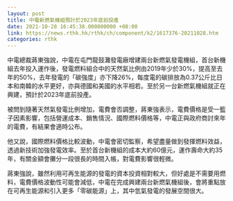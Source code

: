 ```yaml
---
layout: post
title: 中電新燃氣機組預計於2023年底前投產
date: 2021-10-28 16:45:38.000000000 +08:00
link: https://news.rthk.hk/rthk/ch/component/k2/1617376-20211028.htm
categories: rthk
---
```


中電總裁蔣東強說，中電在屯門龍鼓灘發電廠增建兩台新燃氣發電機組，首台新機組去年投入運作後，發電燃料組合中的天然氣比例由2019年少於30%，提高至去年的50%，去年發電的「碳強度」亦下降26%，每度電的碳排放為0.37公斤比日本和南韓的水平更好，亦與德國和美國的水平相若。至於另一台新燃氣機組就正在興建，預計於2023年底前投產。

被問到隨著天然氣發電比例增加，電費會否調整，蔣東強表示，電費價格是受一籃子因素影響，包括營運成本、銷售情況、國際燃料價格等，中電正與政府商討來年的電費，有結果會適時公布。

他又說，國際燃料價格比較波動，中電會密切監察，希望盡量做到發揮燃料效益，透過新技術加強發電效率。至於首台新機組的成本大約60億元，運作壽命大約35年，有關金額會攤分一段很長的時間入帳，對電費影響很輕微。

蔣東強說，雖然利用可再生能源的發電的資本投資相對較大，但好處是不需要用燃料，電費價格波動性可能會減低，中電在完成興建兩台新燃氣機組後，會將重點放在可再生能源和引入更多「零碳能源」上，其中氫氣發電的發展空間很大。
